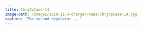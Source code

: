 ```yaml
---
title: ChrgTpCase-14
image-path: /images/2018-11-3-charger-tape/ChrgTpCase-14.jpg
caption: "The second regulator ..."
---
```

